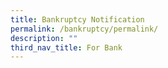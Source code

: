 ```yaml
---
title: Bankruptcy Notification
permalink: /bankruptcy/permalink/
description: ""
third_nav_title: For Bank
---
```



